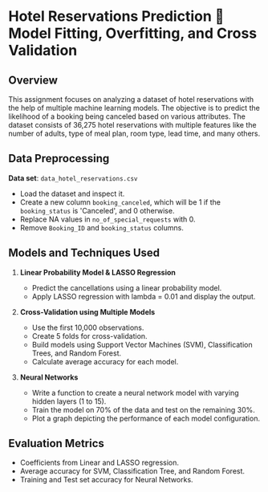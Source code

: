 # Hotel Reservations Prediction 🏨 Model Fitting, Overfitting, and Cross Validation

## Overview

This assignment focuses on analyzing a dataset of hotel reservations with the help of multiple machine learning models. The objective is to predict the likelihood of a booking being canceled based on various attributes. The dataset consists of 36,275 hotel reservations with multiple features like the number of adults, type of meal plan, room type, lead time, and many others.

## Data Preprocessing

**Data set**: `data_hotel_reservations.csv`

- Load the dataset and inspect it.
- Create a new column `booking_canceled`, which will be 1 if the `booking_status` is 'Canceled', and 0 otherwise.
- Replace NA values in `no_of_special_requests` with 0.
- Remove `Booking_ID` and `booking_status` columns.

## Models and Techniques Used

1. **Linear Probability Model & LASSO Regression**
    - Predict the cancellations using a linear probability model.
    - Apply LASSO regression with lambda = 0.01 and display the output.

2. **Cross-Validation using Multiple Models**
    - Use the first 10,000 observations.
    - Create 5 folds for cross-validation.
    - Build models using Support Vector Machines (SVM), Classification Trees, and Random Forest.
    - Calculate average accuracy for each model.

3. **Neural Networks**
    - Write a function to create a neural network model with varying hidden layers (1 to 15).
    - Train the model on 70% of the data and test on the remaining 30%.
    - Plot a graph depicting the performance of each model configuration.


## Evaluation Metrics

- Coefficients from Linear and LASSO regression.
- Average accuracy for SVM, Classification Tree, and Random Forest.
- Training and Test set accuracy for Neural Networks.

